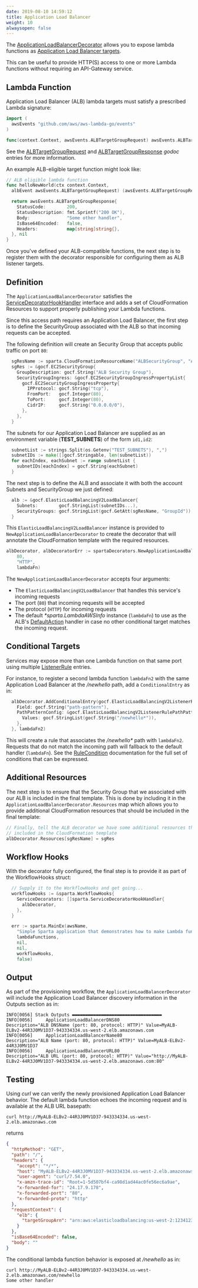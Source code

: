 ```yaml
---
date: 2019-08-10 14:59:12
title: Application Load Balancer
weight: 10
alwaysopen: false
---
```

The [ApplicationLoadBalancerDecorator](https://godoc.org/github.com/mweagle/Sparta/decorator#ApplicationLoadBalancerDecorator) allows you to expose lambda functions as [Application Load Balancer targets](https://docs.aws.amazon.com/elasticloadbalancing/latest/application/lambda-functions.html). 

This can be useful to provide HTTP(S) access to one or more Lambda functions without requiring an API-Gateway service.

## Lambda Function

Application Load Balancer (ALB) lambda targets must satisfy a prescribed Lambda signature: 

```go
import (
  awsEvents "github.com/aws/aws-lambda-go/events"
)

func(context.Context, awsEvents.ALBTargetGroupRequest) awsEvents.ALBTargetGroupResponse
```

See the [ALBTargetGroupRequest](https://godoc.org/github.com/aws/aws-lambda-go/events#ALBTargetGroupRequest) and [ALBTargetGroupResponse](https://godoc.org/github.com/aws/aws-lambda-go/events#ALBTargetGroupResponse) _godoc_ entries for more information.

An example ALB-eligible target function might look like:

```go
// ALB eligible lambda function
func helloNewWorld(ctx context.Context,
  albEvent awsEvents.ALBTargetGroupRequest) (awsEvents.ALBTargetGroupResponse, error) {

  return awsEvents.ALBTargetGroupResponse{
    StatusCode:        200,
    StatusDescription: fmt.Sprintf("200 OK"),
    Body:              "Some other handler",
    IsBase64Encoded:   false,
    Headers:           map[string]string{},
  }, nil
}
```

Once you've defined your ALB-compatible functions, the next step is to register them with the decorator responsible for configuring them as ALB listener targets.

## Definition

The `ApplicationLoadBalancerDecorator` satisfies the [ServiceDecoratorHookHandler](https://godoc.org/github.com/mweagle/Sparta#ServiceDecoratorHookHandler) interface and adds a set of CloudFormation Resources to support properly publishing your Lambda functions.

Since this access path requires an Application Load Balancer, the first step is to define the SecurityGroup associated with the ALB so that incoming requests can be accepted.

The following definition will create an Security Group that accepts public traffic on port `80`:

```go
  sgResName := sparta.CloudFormationResourceName("ALBSecurityGroup", "ALBSecurityGroup")
  sgRes := &gocf.EC2SecurityGroup{
    GroupDescription: gocf.String("ALB Security Group"),
    SecurityGroupIngress: &gocf.EC2SecurityGroupIngressPropertyList{
      gocf.EC2SecurityGroupIngressProperty{
        IPProtocol: gocf.String("tcp"),
        FromPort:   gocf.Integer(80),
        ToPort:     gocf.Integer(80),
        CidrIP:     gocf.String("0.0.0.0/0"),
      },
    },
  }
```

The subnets for our Application Load Balancer are supplied as an environment variable (__TEST_SUBNETS__) of the form `id1,id2`:

```go
  subnetList := strings.Split(os.Getenv("TEST_SUBNETS"), ",")
  subnetIDs := make([]gocf.Stringable, len(subnetList))
  for eachIndex, eachSubnet := range subnetList {
    subnetIDs[eachIndex] = gocf.String(eachSubnet)
  }
```

The next step is to define the ALB and associate it with both the account Subnets and SecurityGroup we just defined:

```go
  alb := &gocf.ElasticLoadBalancingV2LoadBalancer{
    Subnets:        gocf.StringList(subnetIDs...),
    SecurityGroups: gocf.StringList(gocf.GetAtt(sgResName, "GroupId")),
  }
```

This `ElasticLoadBalancingV2LoadBalancer` instance is provided to `NewApplicationLoadBalancerDecorator` to create the decorator that will annotate the CloudFormation
template with the required resources.

```go
albDecorator, albDecoratorErr := spartaDecorators.NewApplicationLoadBalancerDecorator(alb,
    80,
    "HTTP",
    lambdaFn)
```

The `NewApplicationLoadBalancerDecorator` accepts four arguments:

- The `ElasticLoadBalancingV2LoadBalancer` that handles this service's incoming requests
- The port (`80`) that incoming requests will be accepted
- The protocol (`HTTP`) for incoming requests
- The default _*sparta.LambdaAWSInfo_ instance (`lambdaFn`) to use as the ALB's [DefaultAction](https://docs.aws.amazon.com/AWSCloudFormation/latest/UserGuide/aws-resource-elasticloadbalancingv2-listener.html#cfn-elasticloadbalancingv2-listener-defaultactions) handler in case no other conditional target matches the incoming request.

## Conditional Targets

Services may expose more than one Lambda function on that same port using multiple [ListenerRule](https://docs.aws.amazon.com/AWSCloudFormation/latest/UserGuide/aws-resource-elasticloadbalancingv2-listenerrule.html) entries.

For instance, to register a second lambda function `lambdaFn2` with the same Application Load Balancer at the _/newhello_ path, add a `ConditionalEntry` as in:

```go
  albDecorator.AddConditionalEntry(gocf.ElasticLoadBalancingV2ListenerRuleRuleCondition{
    Field: gocf.String("path-pattern"),
    PathPatternConfig: &gocf.ElasticLoadBalancingV2ListenerRulePathPatternConfig{
      Values: gocf.StringList(gocf.String("/newhello*")),
    },
  }, lambdaFn2)
```

This will create a rule that associates the _/newhello*_ path with `lambdaFn2`. Requests that do not match the incoming path will fallback to the default handler (`lambdaFn`).
See the [RuleCondition](https://docs.aws.amazon.com/AWSCloudFormation/latest/UserGuide/aws-properties-elasticloadbalancingv2-listenerrule-conditions.html) documentation
for the full set of conditions that can be expressed.

## Additional Resources

The next step is to ensure that the Security Group that we associated with our ALB is included in the final template. This is done by including it in the `ApplicationLoadBalancerDecorator.Resources` map which allows you to provide additional CloudFormation resources that should be included in the final template:

```go
// Finally, tell the ALB decorator we have some additional resources that need to be
// included in the CloudFormation template
albDecorator.Resources[sgResName] = sgRes
```

## Workflow Hooks

With the decorator fully configured, the final step is to provide it as part of the WorkflowHooks struct:

```go
  // Supply it to the WorkflowHooks and get going...
  workflowHooks := &sparta.WorkflowHooks{
    ServiceDecorators: []sparta.ServiceDecoratorHookHandler{
      albDecorator,
    },
  }

  err := sparta.MainEx(awsName,
    "Simple Sparta application that demonstrates how to make Lambda functions an ALB Target",
    lambdaFunctions,
    nil,
    nil,
    workflowHooks,
    false)
```

## Output

As part of the provisioning workflow, the `ApplicationLoadBalancerDecorator` will include the Application Load Balancer discovery information in the Outputs section as in:

```plain
INFO[0056] Stack Outputs ▬▬▬▬▬▬▬▬▬▬▬▬▬▬▬▬▬▬▬▬▬▬▬▬▬▬▬▬▬▬▬▬▬▬
INFO[0056]     ApplicationLoadBalancerDNS80              Description="ALB DNSName (port: 80, protocol: HTTP)" Value=MyALB-ELBv2-44R3J0MV1D37-943334334.us-west-2.elb.amazonaws.com
INFO[0056]     ApplicationLoadBalancerName80             Description="ALB Name (port: 80, protocol: HTTP)" Value=MyALB-ELBv2-44R3J0MV1D37
INFO[0056]     ApplicationLoadBalancerURL80              Description="ALB URL (port: 80, protocol: HTTP)" Value="http://MyALB-ELBv2-44R3J0MV1D37-943334334.us-west-2.elb.amazonaws.com:80"
```

## Testing

Using _curl_ we can verify the newly provisioned Application Load Balancer behavior. The default lambda function echoes the incoming request and is available at the ALB URL basepath:

```plain
curl http://MyALB-ELBv2-44R3J0MV1D37-943334334.us-west-2.elb.amazonaws.com
```

returns

```json
{
  "httpMethod": "GET",
  "path": "/",
  "headers": {
    "accept": "*/*",
    "host": "MyALB-ELBv2-44R3J0MV1D37-943334334.us-west-2.elb.amazonaws.com",
    "user-agent": "curl/7.54.0",
    "x-amzn-trace-id": "Root=1-5d507bf4-ca98d1ad44ac0fe56ec6a9ae",
    "x-forwarded-for": "24.17.9.178",
    "x-forwarded-port": "80",
    "x-forwarded-proto": "http"
  },
  "requestContext": {
    "elb": {
      "targetGroupArn": "arn:aws:elasticloadbalancing:us-west-2:123412341234:targetgroup/MyALB-ALBDe-1OJX6J3VGX369/1dab61286efaebb6"
    }
  },
  "isBase64Encoded": false,
  "body": ""
}
```

The conditional lambda function behavior is exposed at _/newhello_ as in:

```plain
curl http://MyALB-ELBv2-44R3J0MV1D37-943334334.us-west-2.elb.amazonaws.com/newhello
Some other handler
```
